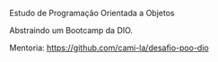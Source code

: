 Estudo de Programação Orientada a Objetos

Abstraindo um Bootcamp da DIO.

Mentoria: https://github.com/cami-la/desafio-poo-dio
